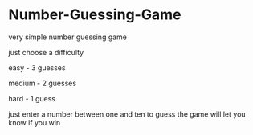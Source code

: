# Number-Guessing-Game
very simple number guessing game

just choose a difficulty 

easy - 3 guesses

medium - 2 guesses

hard - 1 guess

just enter a number between one and ten to guess the game will let you know if you win
